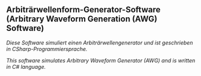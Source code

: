 ## Arbiträrwellenform-Generator-Software (Arbitrary Waveform Generation (AWG) Software)

_Diese Software simuliert einen Arbiträrwellengenerator und ist geschrieben in CSharp-Programmiersprache._

_This software simulates Arbitrary Waveform Generator (AWG) and is written in C# language._


